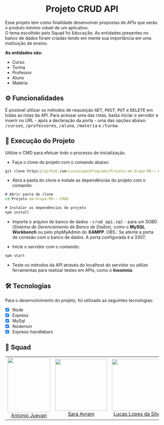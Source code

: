 <h1 align="center">Projeto CRUD API</h1>

<div>
  <p>Esse projeto tem como finalidade desenvolver propostas de APIs que serão o produto mínimo viável de um aplicativo. <br>O tema escolhido pelo Squad foi <kbd>Educação</kbd>. As entidades presentes no banco de dados foram criadas tendo em mente sua importância em uma instituição de ensino.</p>
  <p><strong>As entidades são:</strong></p>
  <ul>
    <li>Curso</li>
    <li>Turma</li>
    <li>Professor</li>
    <li>Aluno</li>
    <li>Matéria</li>
  </ul>
</div>

<h2>⚙️ Funcionalidades</h2>

<p>É possível utilizar os métodos de requisição <kbd>GET</kbd>, <kbd>POST</kbd>, <kbd>PUT</kbd> e <kbd>DELETE</kbd> em todas as rotas da API. Para acessar uma das rotas, basta iniciar o servidor e inserir no URL - após a declaração da porta - uma das opções abaixo: <kbd>/cursos</kbd>, <kbd>/professores</kbd>, <kbd>/aluno</kbd>, <kbd>/materia</kbd> e <kbd>/turma</kbd>.</p>

<h2>🚀 Execução do Projeto</h2>

<p>Utilize o CMD para efetuar todo o processo de inicialização.</p>

* Faça o clone do projeto com o comando abaixo:

```cmd
git clone https://github.com/LucasLopesPrograms/Projeto-em-Grupo-M5---CRUD
```
* Abra a pasta do clone e instale as dependências do projeto com o comando:

```cmd
# Abrir pasta do clone 
cd Projeto-em-Grupo-M5---CRUD

# Instalar as dependências do projeto
npm install
```
* Importe o arquivo do banco de dados - <kbd>crud_api.sql</kbd> - para um SGBD (<em>Sistema de Gerenciamento de Banco de Dados</em>), como o <strong>MySQL Workbench</strong> ou pelo phpMyAdmin do <strong>XAMPP</strong>. OBS.: Se atente a porta de conexão com o banco de dados. A porta configurada é a 3307.

* Inicie o servidor com o comando:

```cmd
npm start
```
* Teste os métodos da API através do localhost do servidor ou utilize ferramentas para realizar testes em APIs, como o <strong>Insomnia</strong>.

<h2>🛠 Tecnologias</h2>

<p>Para o desenvolvimento do projeto, foi utilizado as seguintes tecnologias: </p>

- [x] Node
- [x] Express
- [x] MySql
- [x] Nodemon 
- [x] Express-handlebars

<h2>🤝 Squad</h2>

<table>
  <tr>
    <td align="center">
      <img src="https://user-images.githubusercontent.com/113109526/220770102-5a220dc5-a888-4778-9d56-8b48685cf5e2.jpg" width="140" height="180"/> <br>
      <a href="https://github.com/Juevan">Antonio Juevan</a>
    </td>
    <td align="center">
      <img src="https://user-images.githubusercontent.com/113109526/220772593-a6e96d35-17e4-4e07-8ba4-a3ad18c1bb5f.jpg" width="170" height="170"/> <br>
      <a href="https://github.com/ZoeDoceAmarga">Sara Ayram</a>
    </td>
     <td align="center">
      <img src="https://user-images.githubusercontent.com/113109526/220770783-12a55c5e-b502-4ee9-8643-34050561abc0.jpg" width="170" height="170"/> <br>
      <a href="https://github.com/LucasLopesPrograms">Lucas Lopes da Silva</a>
    </td>
    <td align="center">
      <img src="https://user-images.githubusercontent.com/113109526/220765118-765ce30b-6357-4566-b902-5bfad316e485.jpg" width="150" height="170"/> <br>
      <a href="https://github.com/VihProgramer">Vitória Tavares</a>
    </td>
    <td align="center">
      <img src="https://user-images.githubusercontent.com/113109526/220762223-98408eb1-936c-4968-843e-9da516b3dd52.jpg" width="170" height="170"/> <br>
      <a href="https://github.com/DiegoBernardes95">Diego Bernardes</a>
    </td>
  </tr>
</table>

